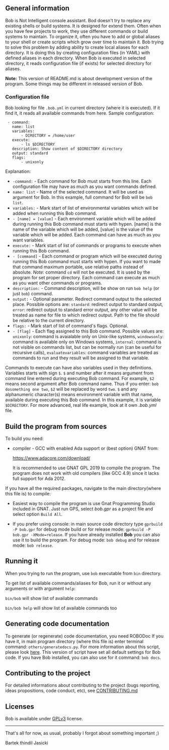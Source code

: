 ## General information

Bob is Not Intelligent console assistant. Bod doesn't try to replace any
existing shells or build systems. It is designed for extend them. Often
when you have few projects to work, they use different commands or build
systems to maintain. To organize it, often you have to add or global aliases
to your shell or create scripts which grow over time to maintain it. Bob
trying to solve this problem by adding ability to create local aliases for
each directory. It is doing this by creating configuration files (in YAML) with
defined aliases in each directory. When Bob is executed in selected directory,
it reads configuration file (if exists) for selected directory for aliases.

**Note:** This version of README.md is about development version of the
program. Some things may be different in released version of Bob.

### Configuration file

Bob looking for file `.bob.yml` in current directory (where it is executed).
If it find it, it reads all available commands from here. Sample
configuration:

     - command:
       name: list
       variables:
           - DIRECTORY = /home/user
       execute:
           - ls $DIRECTORY
       description: Show content of $DIRECTORY directory
       output: standard
       flags:
           - unixonly

Explanation:

* `-command:`          - Each command for Bob must starts from this line.
                         Each configuration file may have as much as you
                         want commands defined.
* `name: list`         - Name of the selected command. It will be used as
                         argument for Bob. In this example, full command for
                         Bob will be `bob list`.
* `variables:`         - Mark start of list of environmental variables which
                         will be added when running this Bob command.
* `- [name] = [value]` - Each environment variable which will be added
                         during running this Bob command must starts with
                         hypen. [name] is the name of the variable which will
                         be added, [value] is the value of the variable which
                         will be added. Each command can have as much as you
                         want variables.
* `execute:`           - Mark start of list of commands or programs to execute
                         when running this Bob command.
* `- [command]`        - Each command or program which will be executed during
                         running this Bob command must starts with hypen. If
                         you want to made that command maximum portable, use
                         relative paths instead of absolute. *Note:* command
                         `cd` will not be executed. It is used by the program
                         for set proper directory. Each command can execute as
                            much as you want other commands or programs.
* `description:`       - Command description, will be show on run `bob help`
                         (or just `bob`) command.
* `output:`            - Optional parameter. Redirect command output to the
                         selected place. Possible options are: `standard`:
                         redirect output to standard output, `error`: redirect
                         output to standard error output, any other value will
                         be treated as name for file to which redirect output.
                         Path to the file should be relative to the current
                         directory.
* `flags:`             - Mark start of list of command's flags. Optional.
* `- [flag]`           - Each flag assigned to this Bob command. Possible
                         values are: `unixonly`: command is avaialable only on
                         Unix-like systems, `windowsonly`: command is available
                         only on Windows systems, `internal`: command is not
                         visible on commands list, but can be normally run (can
                         be useful for recursive calls), `evaluatevariables`:
                         command variables are treated as commands to run and
                         they result will be assigned to that variable.

Commands to execute can have also variables used in they definitions. Variables
starts with sign `$`. `$` and number after it means argument from command line
entered during executing Bob command. For example, `$2` means second argument
after Bob command name. Thus if you enter: `bob dosomething one two`, `$2`
will be replaced by word `two`. `$` and any alphanumeric character(s) means
environment variable with that name, available during executing this Bob
command. In this example, it is variable `$DIRECTORY`. For more advanced, real
life example, look at it own *.bob.yml* file.

## Build the program from sources

To build you need:

* compiler - GCC with enabled Ada support or (best option) GNAT from:

  https://www.adacore.com/download/

  It is recommended to use GNAT GPL 2019 to compile the program.
  The program does not work with old compilers (like GCC 4.9) since it
  lacks full support for Ada 2012.

If you have all the required packages, navigate to the main directory(where
this file is) to compile:

* Easiest way to compile the program is use Gnat Programming Studio included
  in GNAT. Just run GPS, select *bob.gpr* as a project file and select
  option `Build All`.

* If you prefer using console: in main source code directory type
  `gprbuild -P bob.gpr` for debug mode build or for release mode:
  `gprbuild -P bob.gpr -XMode=release`. If you have already installed **Bob**
  you can also use it to build the program. For debug mode: `bob debug`
  and for release mode: `bob release`.

## Running it

When you trying to run the program, use `bob` executable from `bin` directory.

To get list of available commands/aliases for Bob, run it or without any
arguments or with argument `help`:

`bin/bob` will show list of available commands

`bin/bob help` will show list of available commands too

## Generating code documentation

To generate (or regenerate) code documentation, you need ROBODoc If you have
it, in main program directory (where this file is) enter terminal command:
`others/generatedocs.py`. For more information about this script, please look
[here](https://github.com/thindil/roboada#generatedocspy). This version of
script have set all default settings for Bob code. If you have Bob installed,
you can also use for it command: `bob docs`.

## Contributing to the project
For detailed informations about contributing to the project (bugs reporting,
ideas propositions, code conduct, etc), see [CONTRIBUTING.md](CONTRIBUTING.md)

## Licenses

Bob is available under [GPLv3](COPYING) license.

----

That's all for now, as usual, probably I forgot about something important ;)

Bartek thindil Jasicki
